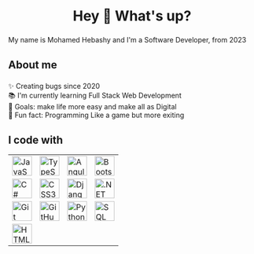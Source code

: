 <h1 align="center">Hey 👋 What's up?</h1>

###

<p align="left">My name is Mohamed Hebashy and I'm a Software Developer, from 2023</p>

###

<h2 align="left">About me</h2>

###

<p align="left">✨ Creating bugs since 2020<br>📚 I'm currently learning Full Stack Web Development<br>🎯 Goals: make life more easy and make all as Digital <br>🎲 Fun fact: Programming Like a game but more exiting</p>

###

<h2 align="left">I code with</h2>

<table>
  <tr>
    <td><img src="https://cdn.jsdelivr.net/gh/devicons/devicon/icons/javascript/javascript-original.svg" height="40" alt="JavaScript"/></td>
    <td><img src="https://cdn.jsdelivr.net/gh/devicons/devicon/icons/typescript/typescript-original.svg" height="40" alt="TypeScript"/></td>
    <td><img src="https://cdn.jsdelivr.net/gh/devicons/devicon/icons/angularjs/angularjs-original.svg" height="40" alt="Angular"/></td>
    <td><img src="https://cdn.jsdelivr.net/gh/devicons/devicon/icons/bootstrap/bootstrap-original.svg" height="40" alt="Bootstrap"/></td>
  </tr>
  <tr>
    <td><img src="https://cdn.jsdelivr.net/gh/devicons/devicon/icons/csharp/csharp-original.svg" height="40" alt="C#"/></td>
    <td><img src="https://cdn.jsdelivr.net/gh/devicons/devicon/icons/css3/css3-original.svg" height="40" alt="CSS3"/></td>
    <td><img src="https://cdn.jsdelivr.net/gh/devicons/devicon/icons/django/django-plain.svg" height="40" alt="Django"/></td>
    <td><img src="https://cdn.jsdelivr.net/gh/devicons/devicon/icons/dotnetcore/dotnetcore-original.svg" height="40" alt=".NET Core"/></td>
  </tr>
  <tr>
    <td><img src="https://cdn.jsdelivr.net/gh/devicons/devicon/icons/git/git-original.svg" height="40" alt="Git"/></td>
    <td><img src="https://cdn.jsdelivr.net/gh/devicons/devicon/icons/github/github-original.svg" height="40" alt="GitHub"/></td>
    <td><img src="https://cdn.jsdelivr.net/gh/devicons/devicon/icons/python/python-original.svg" height="40" alt="Python"/></td>
    <td><img src="https://cdn.jsdelivr.net/gh/devicons/devicon/icons/microsoftsqlserver/microsoftsqlserver-plain.svg" height="40" alt="SQL Server"/></td>
  </tr>
  <tr>
    <td><img src="https://cdn.jsdelivr.net/gh/devicons/devicon/icons/html5/html5-original.svg" height="40" alt="HTML5"/></td>
  </tr>
</table>



###
